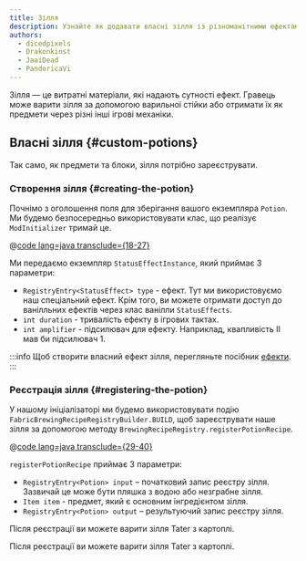 ```yaml
---
title: Зілля
description: Узнайте як додавати власні зілля із різноманітними ефектами.
authors:
  - dicedpixels
  - Drakonkinst
  - JaaiDead
  - PandoricaVi
---
```


Зілля — це витратні матеріали, які надають сутності ефект. Гравець може варити зілля за допомогою варильної стійки або отримати їх як предмети через різні інші ігрові механіки.

## Власні зілля {#custom-potions}

Так само, як предмети та блоки, зілля потрібно зареєструвати.

### Створення зілля {#creating-the-potion}

Почнімо з оголошення поля для зберігання вашого екземпляра `Potion`. Ми будемо безпосередньо використовувати клас, що реалізує `ModInitializer` тримай це.

@[code lang=java transclude={18-27}](@/reference/latest/src/main/java/com/example/docs/potion/FabricDocsReferencePotions.java)

Ми передаємо екземпляр `StatusEffectInstance`, який приймає 3 параметри:

- `RegistryEntry<StatusEffect> type` - ефект. Тут ми використовуємо наш спеціальний ефект. Крім того, ви можете отримати доступ до ванілльних ефектів
  через клас ванілли `StatusEffects`.
- `int duration` - тривалість ефекту в ігрових тактах.
- `int amplifier` - підсилювач для ефекту. Наприклад, квапливість II мав би підсилювач 1.

:::info
Щоб створити власний ефект зілля, перегляньте посібник [ефекти](../entities/effects).
:::

### Реєстрація зілля {#registering-the-potion}

У нашому ініціалізаторі ми будемо використовувати подію `FabricBrewingRecipeRegistryBuilder.BUILD`, щоб зареєструвати наше зілля за допомогою методу `BrewingRecipeRegistry.registerPotionRecipe`.

@[code lang=java transclude={29-40}](@/reference/latest/src/main/java/com/example/docs/potion/FabricDocsReferencePotions.java)

`registerPotionRecipe` приймає 3 параметри:

- `RegistryEntry<Potion> input` – початковий запис реєстру зілля. Зазвичай це може бути пляшка з водою або незграбне зілля.
- `Item item` - предмет, який є основним інгредієнтом зілля.
- `RegistryEntry<Potion> output` – результуючий запис реєстру зілля.

Після реєстрації ви можете варити зілля Tater з картоплі.

Після реєстрації ви можете варити зілля Tater з картоплі.
